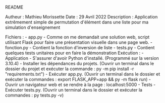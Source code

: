 README

Autheur : Mathieu Morissette
Date : 29 Avril 2022
Description : Application extrêmement simple de permutation d'élément dans une liste pour ma simulation d'enseignement

Fichiers :
    - app.py
        - Comme on me demandait une solution web, script utilisant Flask pour faire une présentation visuelle dans une page web.
    - fonction.py
        - Contient la fonction d'inversion de liste
    - tests.py
        - Contient quelques tests unitaires pour en faire la démonstration
Exécution :
    - Application
        - S'assurer d'avoir Python d'installé. (Programmé sur la version 3.10.4)
        - Installer les dépendances du projets. (Ouvrir un terminal dans le dossier du projet et exécuter la commande : py -m pip install -r "requirements.txt")
        - Exécuter app.py. (Ouvrir un terminal dans le dossier et exécuter la commandes : export FLASK_APP=app && py -m flask run)
        - Ouvrir un navigateur web et se rendre à la page : localhost:5000
    - Tests
        -  Exécuter tests.py. (Ouvrir un terminal dans le dossier et exécuter la commandes : py tests.py -v)

